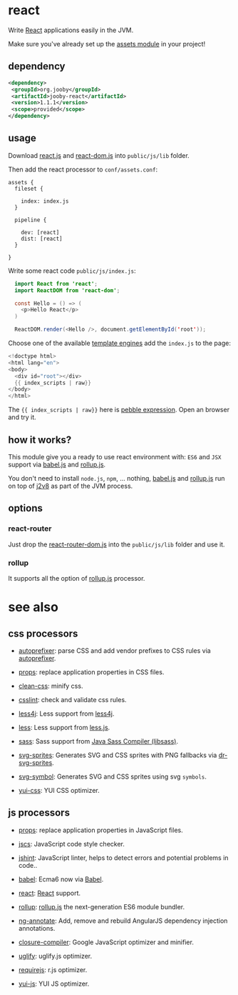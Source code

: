 # react

Write <a href="https://facebook.github.io/react">React</a> applications easily in the JVM.

Make sure you've already set up the [assets module](https://github.com/jooby-project/jooby/tree/master/jooby-assets) in your project!

## dependency

```xml
<dependency>
 <groupId>org.jooby</groupId>
 <artifactId>jooby-react</artifactId>
 <version>1.1.1</version>
 <scope>provided</scope>
</dependency>
```

## usage

Download <a href="https://unpkg.com/react@15/dist/react.js">react.js</a> and <a href="https://unpkg.com/react-dom@15/dist/react-dom.js">react-dom.js</a> into ```public/js/lib``` folder.

Then add the react processor to ```conf/assets.conf```:

```
assets {
  fileset {

    index: index.js
  }

  pipeline {

    dev: [react]
    dist: [react]
  }

}
```

Write some react code ```public/js/index.js```:

```java
  import React from 'react';
  import ReactDOM from 'react-dom';

  const Hello = () => (
    <p>Hello React</p>
  )

  ReactDOM.render(<Hello />, document.getElementById('root'));
```

Choose one of the available <a href="http://jooby.org/doc/parser-and-renderer/#template-engines">template engines</a> add the ```index.js``` to the page:

```java
<!doctype html>
<html lang="en">
<body>
  <div id="root"></div>
  {{ index_scripts | raw}}
</body>
</html>
```

The ```{{ index_scripts | raw}}``` here is <a href="jooby.org/doc/pebble">pebble expression</a>. Open an browser and try it.

## how it works?

This module give you a ready to use react environment with: ```ES6``` and ```JSX``` support via <a href="http://babeljs.io">babel.js</a> and <a href="https://github.com/rollup/rollup">rollup.js</a>.

You don't need to install ```node.js```, ```npm```, ... nothing, <a href="http://babeljs.io">babel.js</a> and <a href="https://github.com/rollup/rollup">rollup.js</a> run on top of <a href="https://github.com/eclipsesource/J2V8">j2v8</a> as part of the JVM process.

## options

### react-router

Just drop the <a href="https://unpkg.com/react-router-dom/umd/react-router-dom.js">react-router-dom.js</a> into the ```public/js/lib``` folder and use it.

### rollup

It supports all the option of <a href="http://jooby.org/doc/assets-rollup/">rollup.js</a> processor.

# see also

## css processors

* [autoprefixer](https://github.com/jooby-project/jooby/tree/master/jooby-assets-autoprefixer): parse CSS and add vendor prefixes to CSS rules via [autoprefixer](https://github.com/postcss/autoprefixer).

* [props](https://github.com/jooby-project/jooby/tree/master/jooby-assets-props): replace application properties in CSS files.

* [clean-css](https://github.com/jooby-project/jooby/tree/master/jooby-assets-clean-css): minify css.

* [csslint](https://github.com/jooby-project/jooby/tree/master/jooby-assets-csslint): check and validate css rules.

* [less4j](https://github.com/jooby-project/jooby/tree/master/jooby-assets-less4j): Less support from [less4j](https://github.com/SomMeri/less4j).

* [less](https://github.com/jooby-project/jooby/tree/master/jooby-assets-less): Less support from [less.js](http://lesscss.org).

* [sass](https://github.com/jooby-project/jooby/tree/master/jooby-assets-sass): Sass support from <a href="https://github.com/bit3/jsass">Java Sass Compiler (libsass)</a>.

* [svg-sprites](https://github.com/jooby-project/jooby/tree/master/jooby-assets-svg-sprites): Generates SVG and CSS sprites with PNG fallbacks via [dr-svg-sprites](https://github.com/drdk/dr-svg-sprites).

* [svg-symbol](https://github.com/jooby-project/jooby/tree/master/jooby-assets-svg-symbol): Generates SVG and CSS sprites using svg `symbols`.

* [yui-css](https://github.com/jooby-project/jooby/tree/master/jooby-assets-yui-compressor): YUI CSS optimizer.

## js processors

* [props](https://github.com/jooby-project/jooby/tree/master/jooby-assets-props): replace application properties in JavaScript files.

* [jscs](https://github.com/jooby-project/jooby/tree/master/jooby-assets-jscs): JavaScript code style checker.

* [jshint](https://github.com/jooby-project/jooby/tree/master/jooby-assets-jshint): JavaScript linter, helps to detect errors and potential problems in code..

* [babel](https://github.com/jooby-project/jooby/tree/master/jooby-assets-babel): Ecma6 now via <a href="http://babeljs.io/">Babel</a>.

* [react](https://github.com/jooby-project/jooby/tree/master/jooby-assets-react): <a href="https://facebook.github.io/react">React</a> support.

* [rollup](https://github.com/jooby-project/jooby/tree/master/jooby-assets-rollup): <a href="http://rollupjs.org/">rollup.js</a> the next-generation ES6 module bundler.

* [ng-annotate](https://github.com/jooby-project/jooby/tree/master/jooby-assets-ng-annotate): Add, remove and rebuild AngularJS dependency injection annotations.

* [closure-compiler](https://github.com/jooby-project/jooby/tree/master/jooby-assets-closure-compiler): Google JavaScript optimizer and minifier.

* [uglify](https://github.com/jooby-project/jooby/tree/master/jooby-assets-uglify): uglify.js optimizer.

* [requirejs](https://github.com/jooby-project/jooby/tree/master/jooby-assets-requirejs): r.js optimizer.

* [yui-js](https://github.com/jooby-project/jooby/tree/master/jooby-assets-yui-compressor#yui-js): YUI JS optimizer.
